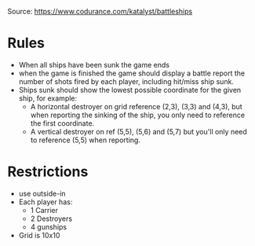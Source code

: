 Source: https://www.codurance.com/katalyst/battleships

# Rules
- When all ships have been sunk the game ends
- when the game is finished the game should display a battle report the number of shots fired by each player, including hit/miss ship sunk.
- Ships sunk should show the lowest possible coordinate for the given ship, for example:
  - A horizontal destroyer on grid reference (2,3), (3,3) and (4,3), but when reporting the sinking of the ship, you only need to reference the first coordinate.
  - A vertical destroyer on ref (5,5), (5,6) and (5,7) but you'll only need to reference (5,5) when reporting.


# Restrictions
- use outside-in
- Each player has:
  - 1 Carrier
  - 2 Destroyers
  - 4 gunships
- Grid is 10x10